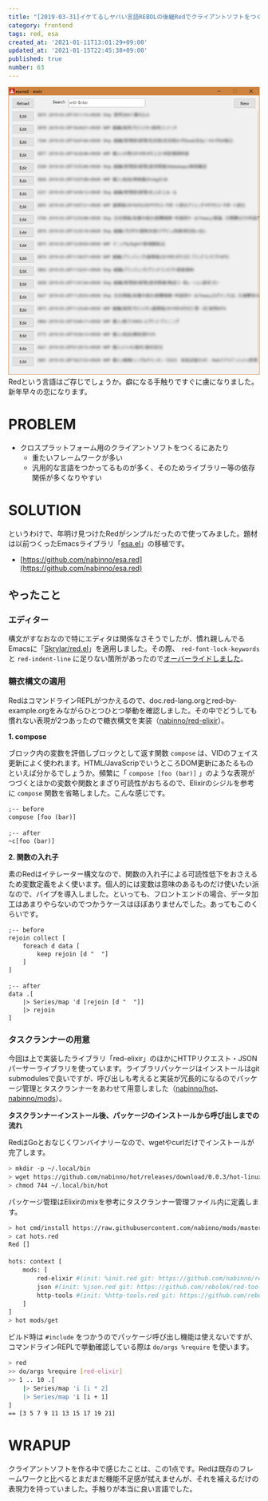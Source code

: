 ```yaml
---
title: "[2019-03-31]イケてるしヤバい言語REBOLの後継Redでクライアントソフトをつくった話"
category: frontend
tags: red, esa
created_at: '2021-01-11T13:01:29+09:00'
updated_at: '2021-01-15T22:45:38+09:00'
published: true
number: 63
---
```


<img alt=thumbnail src=https://raw.githubusercontent.com/nabinno/esa.red/master/esa.red.png />
Redという言語はご存じでしょうか。癖になる手触りですぐに虜になりました。新年早々の恋になります。

# PROBLEM
- クロスプラットフォーム用のクライアントソフトをつくるにあたり
    - 重たいフレームワークが多い
    - 汎用的な言語をつかってるものが多く、そのためライブラリー等の依存関係が多くなりやすい

# SOLUTION
というわけで、年明け見つけたRedがシンプルだったので使ってみました。題材は以前つくったEmacsライブラリ「[esa.el](https://github.com/nabinno/esa.el)」の移植です。

- [https://github.com/nabinno/esa.red](https://github.com/nabinno/esa.red)

## やったこと
### エディター
構文がすなおなので特にエディタは関係なさそうでしたが、慣れ親しんでるEmacsに「[Skrylar/red.el](https://github.com/Skrylar/red.el)」を適用しました。その際、 `red-font-lock-keywords` と `red-indent-line` に足りない箇所があったので[オーバーライドしました](https://github.com/nabinno/dotfiles/blob/master/.emacs.d/lisp/init-red.el)。

### 糖衣構文の適用
RedはコマンドラインREPLがつかえるので、doc.red-lang.orgとred-by-example.orgをみながらひとつひとつ挙動を確認しました。その中でどうしても慣れない表現が2つあったので糖衣構文を実装（[nabinno/red-elixir](https://github.com/nabinno/red-elixir)）。

**1. compose**

ブロック内の変数を評価しブロックとして返す関数 `compose` は、VIDのフェイス更新によく使われます。HTML/JavaScripでいうところDOM更新にあたるものといえば分かるでしょうか。頻繁に「 `compose [foo (bar)]` 」のような表現がつづくとほかの変数や関数とまざり可読性がおちるので、Elixirのシジルを参考に `compose` 関数を省略しました。こんな感じです。

```
;-- before
compose [foo (bar)]

;-- after
~c[foo (bar)]
```

**2. 関数の入れ子**

素のRedはイテレーター構文なので、関数の入れ子による可読性低下をおさえるため変数定義をよく使います。個人的には変数は意味のあるものだけ使いたい派なので、パイプを導入しました。といっても、フロントエンドの場合、データ加工はあまりやらないのでつかうケースはほぼありませんでした。あってもこのくらいです。

```red
;-- before
rejoin collect [
    foreach d data [
        keep rejoin [d "  "]
    ]
]

;-- after
data .[
    |> Series/map 'd [rejoin [d "  "]]
    |> rejoin
]
```

### タスクランナーの用意
今回は上で実装したライブラリ「red-elixir」のほかにHTTPリクエスト・JSONパーサーライブラリを使っています。ライブラリパッケージはインストールはgit submodulesで良いですが、呼び出しも考えると実装が冗長的になるのでパッケージ管理とタスクランナーをあわせて用意しました（[nabinno/hot](https://github.com/nabinno/hot)、[nabinno/mods](https://github.com/nabinno/mods)）。

**タスクランナーインストール後、パッケージのインストールから呼び出しまでの流れ**

RedはGoとおなじくワンバイナリーなので、wgetやcurlだけでインストールが完了します。

```sh
> mkdir -p ~/.local/bin
> wget https://github.com/nabinno/hot/releases/download/0.0.3/hot-linux -O ~/.local/bin/hot
> chmod 744 ~/.local/bin/hot
```

パッケージ管理はElixirのmixを参考にタスクランナー管理ファイル内に定義します。

```sh
> hot cmd/install https://raw.githubusercontent.com/nabinno/mods/master/mods.red
> cat hots.red
Red []

hots: context [
    mods: [
        red-elixir #(init: %init.red git: https://github.com/nabinno/red-elixir)
        json #(init: %json.red git: https://github.com/rebolek/red-tools)
        http-tools #(init: %http-tools.red git: https://github.com/rebolek/red-tools)
    ]
]
> hot mods/get
```

ビルド時は `#include` をつかうのでパッケージ呼び出し機能は使えないですが、コマンドラインREPLで挙動確認している際は `do/args %require` を使います。

```sh
> red
>> do/args %require [red-elixir]
>> 1 .. 10 .[
    |> Series/map 'i [i * 2]
    |> Series/map 'i [i + 1]
]
== [3 5 7 9 11 13 15 17 19 21]
```

# WRAPUP
クライアントソフトを作る中で感じたことは、この1点です。Redは既存のフレームワークと比べるとまだまだ機能不足感が拭えませんが、それを補えるだけの表現力を持っていました。手触りが本当に良い言語でした。

